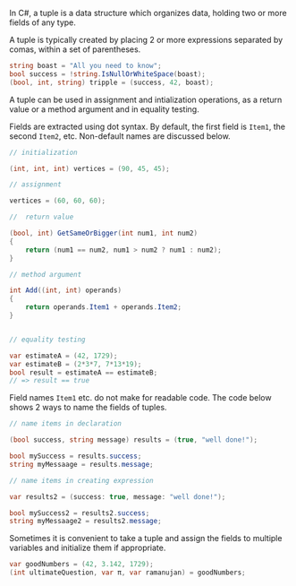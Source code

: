 In C#, a tuple is a data structure which organizes data, holding two or more fields
of any type.

A tuple is typically created by placing 2 or more expressions separated by comas,
within a set of parentheses.

```csharp
string boast = "All you need to know";
bool success = !string.IsNullOrWhiteSpace(boast);
(bool, int, string) tripple = (success, 42, boast);
```

A tuple can be used in assignment and intialization operations, as a return value or a method
argument and in equality testing.

Fields are extracted using dot syntax. By default, the first field is `Item1`,
the second `Item2`, etc. Non-default names are discussed below.

```csharp
// initialization

(int, int, int) vertices = (90, 45, 45);

// assignment

vertices = (60, 60, 60);

//  return value

(bool, int) GetSameOrBigger(int num1, int num2)
{
    return (num1 == num2, num1 > num2 ? num1 : num2);
}

// method argument

int Add((int, int) operands)
{
    return operands.Item1 + operands.Item2;
}


// equality testing

var estimateA = (42, 1729);
var estimateB = (2*3*7, 7*13*19);
bool result = estimateA == estimateB;
// => result == true

```

Field names `Item1` etc. do not make for readable code. The code below shows
2 ways to name the fields of tuples.

```csharp
// name items in declaration

(bool success, string message) results = (true, "well done!");

bool mySuccess = results.success;
string myMessaage = results.message;

// name items in creating expression

var results2 = (success: true, message: "well done!");

bool mySuccess2 = results2.success;
string myMessaage2 = results2.message;
```

Sometimes it is convenient to take a tuple and assign the fields to multiple variables
and initialize them if appropriate.

```csharp
var goodNumbers = (42, 3.142, 1729);
(int ultimateQuestion, var π, var ramanujan) = goodNumbers;
```
